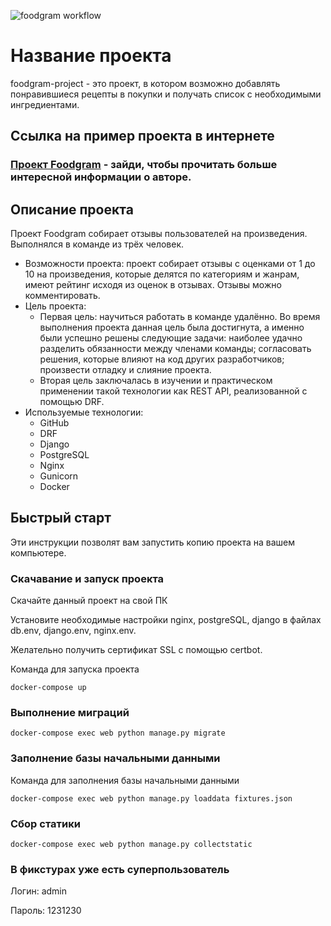![foodgram workflow](https://github.com/Sergey-Aleksandrovich/foodgram-project/workflows/foodgram%20workflow/badge.svg)
# Название проекта

foodgram-project - это проект, в котором возможно добавлять понравившиеся рецепты в покупки и получать список с необходимыми ингредиентами.

## Ссылка на пример проекта в интернете

### [Проект Foodgram](https://test-recipes.tk/?breakfast=True&lunch=True&dinner=True) - зайди, чтобы прочитать больше интересной информации о авторе.

## Описание проекта

Проект Foodgram собирает отзывы пользователей на произведения. Выполнялся в команде из трёх человек.

* Возможности проекта: проект собирает отзывы с оценками от 1 до 10 на произведения, которые делятся по категориям и жанрам, имеют рейтинг исходя из оценок в отзывах. Отзывы можно комментировать.
* Цель проекта:
   - Первая цель: научиться работать в команде удалённо. Во время выполнения проекта данная цель была достигнута, а именно были успешно решены следующие задачи: наиболее удачно разделить обязанности между членами команды; согласовать решения, которые влияют на код других разработчиков; произвести отладку и слияние проекта.
   - Вторая цель заключалась в изучении и практическом применении такой технологии как REST API, реализованной с помощью DRF.
* Используемые технологии:
   - GitHub
   - DRF
   - Django
   - PostgreSQL
   - Nginx
   - Gunicorn
   - Docker

## Быстрый старт

Эти инструкции позволят вам запустить копию проекта на вашем компьютере.

### Скачавание и запуск проекта

Скачайте данный проект на свой ПК

Установите необходимые настройки nginx, postgreSQL, django в файлах db.env, django.env, nginx.env.

Желательно получить сертификат SSL c помощью certbot.

Команда для запуска проекта
 
```
docker-compose up
```

### Выполнение миграций

```
docker-compose exec web python manage.py migrate
```

### Заполнение базы начальными данными

Команда для заполнения базы начальными данными

```
docker-compose exec web python manage.py loaddata fixtures.json
```

### Сбор статики

```
docker-compose exec web python manage.py collectstatic
```

### В фикстурах уже есть суперпользователь

Логин: admin

Пароль: 1231230

